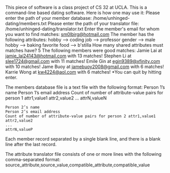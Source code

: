 This piece of software is a class project of CS 32 at UCLA.
This is a command-line based dating software. Here is how one may use it:
	Please enter the path of your member database: /home/unhinged-dating/members.txt
	Please enter the path of your translator file: /home/unhinged-dating/translator.txt
	Enter the member's email for whom you want to find matches: sm0lbirg@hotmail.com
	The member has the following attributes:
	hobby --> coding
	job --> professor
	gender --> male
	hobby --> baking
	favorite food --> b'stilla
	How many shared attributes must matches have? 5
	The following members were good matches:
	Jamie Lai at jamie_lai24143@hotmail.com with 13 matches! Stephen Li at slee1724@gmail.com with 11 matches!
	Emile Gin at egin9389@xfinity.com with 10 matches!
	Jame Buoy at jamebuoy2008@gmail.com with 6 matches! Karrie Wong at kw4224@aol.com with 6 matches!
*You can quit by hitting enter.

The members database file is a text file with the following format:
	Person 1’s name
  Person 1’s email address
	Count of number of attribute-value pairs for person 1 attr1,value1
	attr2,value2
	...
  attrN,valueN
	
	Person 2’s name
	Person 2’s email address
	Count of number of attribute-value pairs for person 2 attr1,value1
	attr2,value2
	...
	attrN,valueP
Each member record separated by a single blank line, and there is a blank line after the last record.

The attribute translator file consists of one or more lines with the following comma-separated format:
	source_attribute,source_value,compatible_attribute,compatible_value
